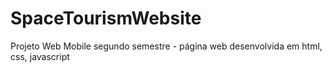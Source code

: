 # SpaceTourismWebsite
 Projeto Web Mobile segundo semestre - página web desenvolvida em html, css, javascript
